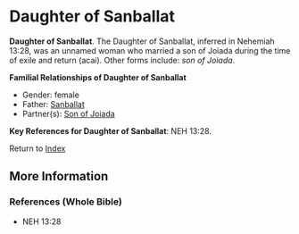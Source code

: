 # Daughter of Sanballat
**Daughter of Sanballat**. 
The Daughter of Sanballat, inferred in Nehemiah 13:28, was an unnamed woman who married a son of Joiada during the time of exile and return (acai). 
Other forms include: 
*son of Joiada*. 




**Familial Relationships of Daughter of Sanballat**


* Gender: female
* Father: [Sanballat](Sanballat.md)
* Partner(s): [Son of Joiada](SonOfJoiada.md)




**Key References for Daughter of Sanballat**: 
NEH 13:28. 






Return to [Index](00-Index.md)

## More Information

### References (Whole Bible)

* NEH 13:28



